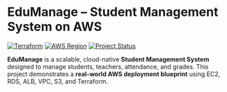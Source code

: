 # EduManage – Student Management System on AWS

[![Terraform](https://img.shields.io/badge/Terraform-v1.5.7-blue)](https://www.terraform.io/)
[![AWS Region](https://img.shields.io/badge/AWS-Asia%20Pacific%20(Mumbai)-orange)](https://aws.amazon.com/)
[![Project Status](https://img.shields.io/badge/Status-Blueprint%20Ready-brightgreen)]()

**EduManage** is a scalable, cloud-native **Student Management System** designed to manage students, teachers, attendance, and grades. This project demonstrates a **real-world AWS deployment blueprint** using EC2, RDS, ALB, VPC, S3, and Terraform.


